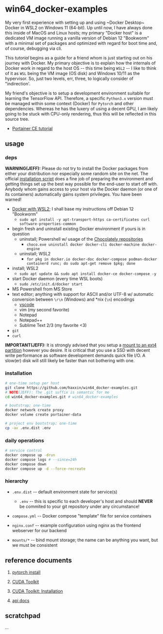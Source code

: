 # win64_docker-examples

My very first experience with setting up and using ~Docker Desktop~ Docker in WSL2 on Windows 11 (64-bit). Up until now, I have always done this inside of MacOS and Linux hosts; my primary "Docker host" is a dedicated VM image running a vanilla version of Debian 12 "Bookworm" with a minimal set of packages and optimized with regard for boot time and, of course, debugging via cli.

This *tutorial* begins as a guide for a friend whom is just starting out on his journey with Docker. My primary objective is to explain how the internals of Docker work in regard to the host OS -- this time being `WSL2` -- I like to think of it as `WSL` being the VM image (OS disk) and Windows 10/11 as the hypervisor. So, just two levels, err, three, to logically consider of "indirection'.

My friend's objective is to setup a development environment suitable for learning the TensorFlow API.  Therefore, a specific `Python3.x` version must be managed within some context (Docker) for `Pytorch` and other dependencies. Whereas he has the luxery of using a decent GPU, I am likely going to be stuck with CPU-only rendering, thus this will be reflected in this source tree. 

- [Portainer CE tutorial][10]

## usage

### deps

**WARNING(JEFF):** Please do not try to install the Docker packages from either your distribution nor especially some random site on the net. The official [installation script][90] does a fine job of preparing the environment and getting things set up the best way possible for the end-user to start off with. Anybody whom gains access to your host via the Docker daemon (or one of its containers) automatically gains system privileges. You have been warned!

- [Docker with WSL2][0]; I shall base my instructions off Debian 12 "Bookworm"
  * `sudo apt install -y apt-transport-https ca-certificates curl software-properties-common`
- begin fresh and uninstall existing Docker environment if yours is in question
  - uninstall; Powershell w/ usage of the [Chocolately repositories][99]
    * `choco.exe uninstall docker docker-cli docker-machine docker-engine`
  - uninstall; WSL2
    * `for pkg in docker.io docker-doc docker-compose podman-docker containerd runc; do sudo apt-get remove $pkg; done`
- install; WSL2
  * `sudo apt update && sudo apt install docker-ce docker-compose -y`
- start Docker daemon (every time WSL boots)
  * `sudo /etc/init.d/docker start`
- MS Powershell from MS Store
- text editor; anything with support for ASCII and/or UTF-8 w/ automatic conversion between `\r\n` (Windows) and *nix (`\n`) encodings
  * [vscode][120]
  * vim (my second favorite)
  * Notepad
  * Notepad++
  * Sublime Text 2/3 (my favorite <3)
- `git`
- `curl`

**IMPORTANT(JEFF):** It is strongly advised that you setup a [mount to an ext4 partition][110] however you desire. It is critical that you use a SSD with decent write performance as software development demands quick file I/O. A slow(er) disk will still likely be faster than not bothering with one.   


### installation

```sh
# one-time setup per host
git clone https://github.com/haxxin/win64_docker-examples.git
# NOTE(JEFF): The .git suffix is semantic for me
cd win64_docker-examples.git # win64_docker-examples

# bootstrap; one-time
docker network create proxy
docker volume create portainer-data

# project env bootstrap; one-time
cp -av .env.dist .env
```

### daily operations
 
```sh
# service control
docker compose up -drun
docker compose logs # --since=24h
docker compose down
docker compose up -d --force-recreate
```

### hierarchy

- `.env.dist` -- default environment state for service(s)
  * `.env` -- this is specific to each developer's host and should **NEVER**
  be commited to your git repository under any circumstance!

- `compose.yml` -- Docker compose "template" file for service containers

- `nginx.conf` -- example configuration using nginx as the frontend webserver for our backend 

- `mounts/*` -- bind mount storage; the name can be anything you want, but we must be consistent 

## reference documents

[0]: https://docs.docker.com/engine/install/debian/#install-using-the-repository

1. [pytorch install](https://pytorch.org/get-started/locally/)

2. [CUDA Toolkit](https://developer.nvidia.com/cuda-downloads?target_os=Windows&target_arch=x86_64&target_version=11&target_type=exe_local)

3. [CUDA Toolkit: Installation](https://docs.nvidia.com/cuda/cuda-installation-guide-linux/#meta-packages)

4. [api docs](https://pytorch.org/docs/stable/cuda.html)

[10]: https://earthly.dev/blog/portainer-for-docker-container-management/
[99]: https://chocolatey.org/
[90]: https://get.docker.com/
[100]: https://github.com/KichangKim/DeepDanbooru
[110]: https://learn.microsoft.com/en-us/windows/wsl/wsl2-mount-disk#
[120]: https://wiki.debian.org/VisualStudioCode

## scratchpad

*...*
